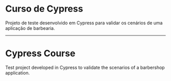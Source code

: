 # Curso de Cypress
Projeto de teste desenvolvido em Cypress para validar os cenários de uma aplicação de barbearia.

---

# Cypress Course
Test project developed in Cypress to validate the scenarios of a barbershop application.
